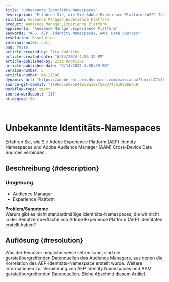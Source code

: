 ```yaml
---
title: "Unbekannte Identitäts-Namespaces"
description: "Erfahren Sie, wie Sie Adobe Experience Platform (AEP) Identity Namespaces und Adobe Audience Manager (AAM) Cross-Device Data Sources verbinden."
solution: Audience Manager,Experience Platform
product: Audience Manager,Experience Platform
applies-to: "Audience Manager,Experience Platform"
keywords: "KCS, AEP, Identity Namespaces, AAM, Data Sources"
resolution: Resolution
internal-notes: null
bug: false
article-created-by: Zita Rodricks
article-created-date: "6/14/2024 4:55:32 PM"
article-published-by: Zita Rodricks
article-published-date: "6/14/2024 4:58:39 PM"
version-number: 5
article-number: KA-21306
dynamics-url: "https://adobe-ent.crm.dynamics.com/main.aspx?forceUCI=1&pagetype=entityrecord&etn=knowledgearticle&id=7e0f51e3-6e2a-ef11-840a-002248084fbb"
source-git-commit: f1f9666ce975b4f038a128f5a83745a109bb6a38
workflow-type: tm+mt
source-wordcount: '118'
ht-degree: 6%

---
```


# Unbekannte Identitäts-Namespaces


Erfahren Sie, wie Sie Adobe Experience Platform (AEP) Identity Namespaces und Adobe Audience Manager (AAM) Cross-Device Data Sources verbinden.

## Beschreibung {#description}


### <b>Umgebung</b>

- Audience Manager
- Experience Platform




<b>Problem/Symptome</b>
<br>Warum gibt es nicht standardmäßige Identitäts-Namespaces, die wir nicht in der Benutzeroberfläche von Adobe Experience Platform (AEP) Identitäten erstellt haben?<br>

## Auflösung {#resolution}


Was der Benutzer möglicherweise sehen kann, sind die geräteübergreifenden Datenquellen des Audience Managers, aus denen die Korrelation des AEP-Identitäts-Namespace erstellt wurde. Weitere Informationen zur Verbindung von AEP Identity Namespaces und AAM geräteübergreifenden Datenquellen. Siehe Abschnitt [diesem Artikel](https://experienceleague.adobe.com/docs/experience-cloud-kcs/kbarticles/KA-21305.html?lang=de).
